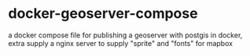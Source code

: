 # docker-geoserver-compose
a docker compose file for publishing a geoserver with postgis in docker, extra supply a nginx server to supply "sprite" and "fonts" for mapbox
